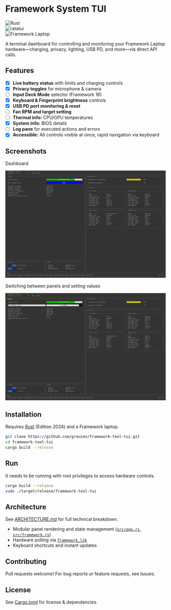 # Framework System TUI

![Rust](https://img.shields.io/badge/lang-rust-orange)  
![ratatui](https://img.shields.io/badge/ui-ratatui-blue)  
![Framework Laptop](https://img.shields.io/badge/hardware-Framework--Laptop-success)  

A terminal dashboard for controlling and monitoring your Framework Laptop hardware—charging, privacy, lighting, USB PD, and more—via direct API calls.

## Features

- [x] **Live battery status** with limits and charging controls
- [x] **Privacy toggles** for microphone & camera
- [ ] **Input Deck Mode** selector (Framework 16)
- [x] **Keyboard & Fingerprint brightness** controls
- [x] **USB PD port monitoring & reset**
- [ ] **Fan RPM and target setting**
- [ ] **Thermal info:** CPU/GPU temperatures
- [x] **System info:** BIOS details
- [ ] **Log pane** for executed actions and errors
- [x] **Accessible:** All controls visible at once, rapid navigation via keyboard

## Screenshots

Dashboard

![dashboard](docs/screenshots/dahsboard-mode.png)

Switching between panels and setting values

![adjust-value](docs/screenshots/adjust-value.png)

## Installation

Requires [Rust](https://rustup.rs/) (Edition 2024) and a Framework laptop.

```sh
git clone https://github.com/grouzen/framework-tool-tui.git
cd framework-tool-tui
cargo build --release
```

## Run

It needs to be running with root privileges to access hardware controls.

```sh
cargo build --release
sudo ./target/release/framework-tool-tui
```

## Architecture

See [ARCHITECTURE.md](docs/ARCHITECTURE.md) for full technical breakdown.  
- Modular panel rendering and state management ([`src/app.rs`](src/app.rs:1), [`src/framework.rs`](src/framework.rs:1))
- Hardware polling via [`framework_lib`](https://github.com/FrameworkComputer/framework-system)
- Keyboard shortcuts and instant updates

## Contributing

Pull requests welcome! For bug reports or feature requests, see Issues.

## License

See [Cargo.toml](Cargo.toml:1) for license & dependencies.
